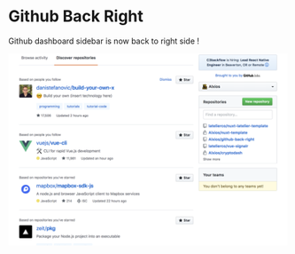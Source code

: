# Github Back Right

Github dashboard sidebar is now back to right side !

![Image example](https://github.com/Alxios/github-back-right/blob/master/images/example.png)
